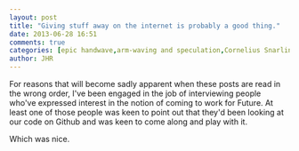 ```yaml
---
layout: post
title: "Giving stuff away on the internet is probably a good thing."
date: 2013-06-28 16:51
comments: true
categories: [epic handwave,arm-waving and speculation,Cornelius Snarlington - business deer]
author: JHR
---
```

For reasons that will become sadly apparent when these posts are read in the wrong order, I've been engaged in the job of interviewing people who've expressed interest in the notion of coming to work for Future. At least one of those people was keen to point out that they'd been looking at our code on Github and was keen to come along and play with it.

Which was nice.
